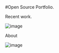 #Open Source Portfolio. 

Recent work.

![image](https://github.com/Abdullah165/Portfolio/assets/63372032/878da164-22e1-4b57-96f1-add98b70772f)

About 

![image](https://github.com/Abdullah165/Portfolio/assets/63372032/4493077e-82db-491c-b7dc-04951ec9fd5b)
